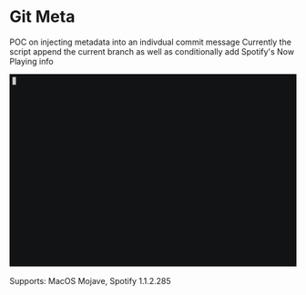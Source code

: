# Git Meta

POC on injecting metadata into an indivdual commit message
Currently the script append the current branch as well as
conditionally add Spotify's Now Playing info 

![](Demo.gif)

Supports: MacOS Mojave, Spotify 1.1.2.285
